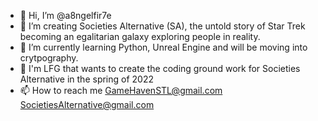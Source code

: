 - 👋 Hi, I’m @a8ngelfir7e
- 👀 I’m creating Societies Alternative (SA), the untold story of Star Trek becoming an egalitarian galaxy exploring people in reality. 
- 🌱 I’m currently learning Python, Unreal Engine and will be moving into crytpography. 
- 💞️ I'm LFG that wants to create the coding ground work for Societies Alternative in the spring of 2022
- 📫 How to reach me GameHavenSTL@gmail.com SocietiesAlternative@gmail.com

<!---
a8ngelfir7e/a8ngelfir7e is a ✨ special ✨ repository because its `README.md` (this file) appears on your GitHub profile.
You can click the Preview link to take a look at your changes.
--->
